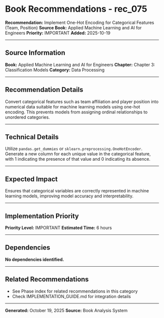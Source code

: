 # Book Recommendations - rec_075

**Recommendation:** Implement One-Hot Encoding for Categorical Features (Team, Position)
**Source Book:** Applied Machine Learning and AI for Engineers
**Priority:** IMPORTANT
**Added:** 2025-10-19

---

## Source Information

**Book:** Applied Machine Learning and AI for Engineers
**Chapter:** Chapter 3: Classification Models
**Category:** Data Processing

---

## Recommendation Details

Convert categorical features such as team affiliation and player position into numerical data suitable for machine learning models using one-hot encoding. This prevents models from assigning ordinal relationships to unordered categories.

---

## Technical Details

Utilize `pandas.get_dummies` or `sklearn.preprocessing.OneHotEncoder`. Generate a new column for each unique value in the categorical feature, with 1 indicating the presence of that value and 0 indicating its absence.

---

## Expected Impact

Ensures that categorical variables are correctly represented in machine learning models, improving model accuracy and interpretability.

---

## Implementation Priority

**Priority Level:** IMPORTANT
**Estimated Time:** 6 hours

---

## Dependencies

**No dependencies identified.**

---

## Related Recommendations

- See Phase index for related recommendations in this category
- Check IMPLEMENTATION_GUIDE.md for integration details

---

**Generated:** October 19, 2025
**Source:** Book Analysis System
